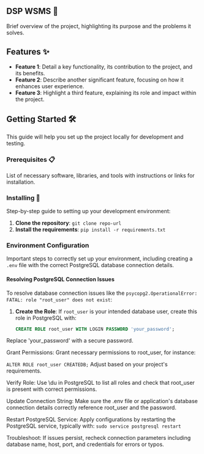 ## DSP WSMS 🚀

Brief overview of the project, highlighting its purpose and the problems it solves.

## Features ✨

- **Feature 1**: Detail a key functionality, its contribution to the project, and its benefits.
- **Feature 2**: Describe another significant feature, focusing on how it enhances user experience.
- **Feature 3**: Highlight a third feature, explaining its role and impact within the project.

## Getting Started 🛠

This guide will help you set up the project locally for development and testing.

### Prerequisites 📋

List of necessary software, libraries, and tools with instructions or links for installation.

### Installing 🔧

Step-by-step guide to setting up your development environment:

1. **Clone the repository**: `git clone repo-url`
2. **Install the requirements**: `pip install -r requirements.txt`

### Environment Configuration

Important steps to correctly set up your environment, including creating a `.env` file with the correct PostgreSQL database connection details.

#### Resolving PostgreSQL Connection Issues

To resolve database connection issues like the `psycopg2.OperationalError: FATAL: role "root_user" does not exist`:

1. **Create the Role**: If `root_user` is your intended database user, create this role in PostgreSQL with:
   ```sql
   CREATE ROLE root_user WITH LOGIN PASSWORD 'your_password';

Replace 'your_password' with a secure password.

Grant Permissions: Grant necessary permissions to root_user, for instance:

```ALTER ROLE root_user CREATEDB;```
Adjust based on your project's requirements.

Verify Role: Use \du in PostgreSQL to list all roles and check that root_user is present with correct permissions.

Update Connection String: Make sure the .env file or application's database connection details correctly reference root_user and the password.

Restart PostgreSQL Service: Apply configurations by restarting the PostgreSQL service, typically with:
```sudo service postgresql restart```

Troubleshoot: If issues persist, recheck connection parameters including database name, host, port, and credentials for errors or typos.
